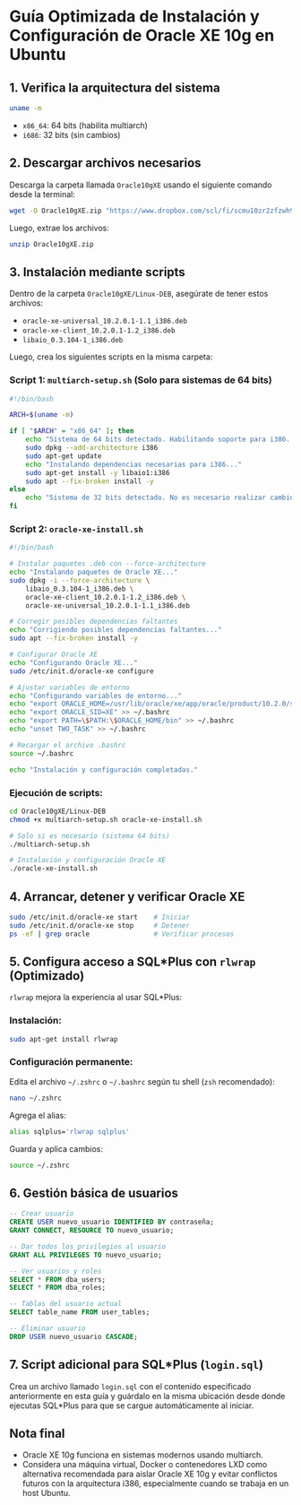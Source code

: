 # Guía Optimizada de Instalación y Configuración de Oracle XE 10g en Ubuntu

## 1. Verifica la arquitectura del sistema

```bash
uname -m
```
- `x86_64`: 64 bits (habilita multiarch)
- `i686`: 32 bits (sin cambios)

## 2. Descargar archivos necesarios

Descarga la carpeta llamada `Oracle10gXE` usando el siguiente comando desde la terminal:

```bash
wget -O Oracle10gXE.zip "https://www.dropbox.com/scl/fi/scmu10zr2zfzwh9mkje6z/Oracle10gXE.zip?rlkey=xyl0606by1fjw5jy7rpv4qszk&st=cr718ejs&dl=1"
```

Luego, extrae los archivos:

```bash
unzip Oracle10gXE.zip
```

## 3. Instalación mediante scripts

Dentro de la carpeta `Oracle10gXE/Linux-DEB`, asegúrate de tener estos archivos:
- `oracle-xe-universal_10.2.0.1-1.1_i386.deb`
- `oracle-xe-client_10.2.0.1-1.2_i386.deb`
- `libaio_0.3.104-1_i386.deb`

Luego, crea los siguientes scripts en la misma carpeta:

### Script 1: `multiarch-setup.sh` (Solo para sistemas de 64 bits)

```bash
#!/bin/bash

ARCH=$(uname -m)

if [ "$ARCH" = "x86_64" ]; then
    echo "Sistema de 64 bits detectado. Habilitando soporte para i386..."
    sudo dpkg --add-architecture i386
    sudo apt-get update
    echo "Instalando dependencias necesarias para i386..."
    sudo apt-get install -y libaio1:i386
    sudo apt --fix-broken install -y
else
    echo "Sistema de 32 bits detectado. No es necesario realizar cambios adicionales."
fi
```

### Script 2: `oracle-xe-install.sh`

```bash
#!/bin/bash

# Instalar paquetes .deb con --force-architecture
echo "Instalando paquetes de Oracle XE..."
sudo dpkg -i --force-architecture \
    libaio_0.3.104-1_i386.deb \
    oracle-xe-client_10.2.0.1-1.2_i386.deb \
    oracle-xe-universal_10.2.0.1-1.1_i386.deb

# Corregir posibles dependencias faltantes
echo "Corrigiendo posibles dependencias faltantes..."
sudo apt --fix-broken install -y

# Configurar Oracle XE
echo "Configurando Oracle XE..."
sudo /etc/init.d/oracle-xe configure

# Ajustar variables de entorno
echo "Configurando variables de entorno..."
echo "export ORACLE_HOME=/usr/lib/oracle/xe/app/oracle/product/10.2.0/server" >> ~/.bashrc
echo "export ORACLE_SID=XE" >> ~/.bashrc
echo "export PATH=\$PATH:\$ORACLE_HOME/bin" >> ~/.bashrc
echo "unset TWO_TASK" >> ~/.bashrc

# Recargar el archivo .bashrc
source ~/.bashrc

echo "Instalación y configuración completadas."
```

### Ejecución de scripts:

```bash
cd Oracle10gXE/Linux-DEB
chmod +x multiarch-setup.sh oracle-xe-install.sh

# Solo si es necesario (sistema 64 bits)
./multiarch-setup.sh

# Instalación y configuración Oracle XE
./oracle-xe-install.sh
```

## 4. Arrancar, detener y verificar Oracle XE

```bash
sudo /etc/init.d/oracle-xe start    # Iniciar
sudo /etc/init.d/oracle-xe stop     # Detener
ps -ef | grep oracle                # Verificar procesos
```

## 5. Configura acceso a SQL*Plus con `rlwrap` (Optimizado)

`rlwrap` mejora la experiencia al usar SQL*Plus:

### Instalación:
```bash
sudo apt-get install rlwrap
```

### Configuración permanente:
Edita el archivo `~/.zshrc` o `~/.bashrc` según tu shell (`zsh` recomendado):
```bash
nano ~/.zshrc
```

Agrega el alias:
```bash
alias sqlplus='rlwrap sqlplus'
```

Guarda y aplica cambios:
```bash
source ~/.zshrc
```

## 6. Gestión básica de usuarios

```sql
-- Crear usuario
CREATE USER nuevo_usuario IDENTIFIED BY contraseña;
GRANT CONNECT, RESOURCE TO nuevo_usuario;

-- Dar todos los privilegios al usuario
GRANT ALL PRIVILEGES TO nuevo_usuario;

-- Ver usuarios y roles
SELECT * FROM dba_users;
SELECT * FROM dba_roles;

-- Tablas del usuario actual
SELECT table_name FROM user_tables;

-- Eliminar usuario
DROP USER nuevo_usuario CASCADE;
```

## 7. Script adicional para SQL*Plus (`login.sql`)

Crea un archivo llamado `login.sql` con el contenido especificado anteriormente en esta guía y guárdalo en la misma ubicación desde donde ejecutas SQL*Plus para que se cargue automáticamente al iniciar.

## Nota final
- Oracle XE 10g funciona en sistemas modernos usando multiarch.
- Considera una máquina virtual, Docker o contenedores LXD como alternativa recomendada para aislar Oracle XE 10g y evitar conflictos futuros con la arquitectura i386, especialmente cuando se trabaja en un host Ubuntu.


